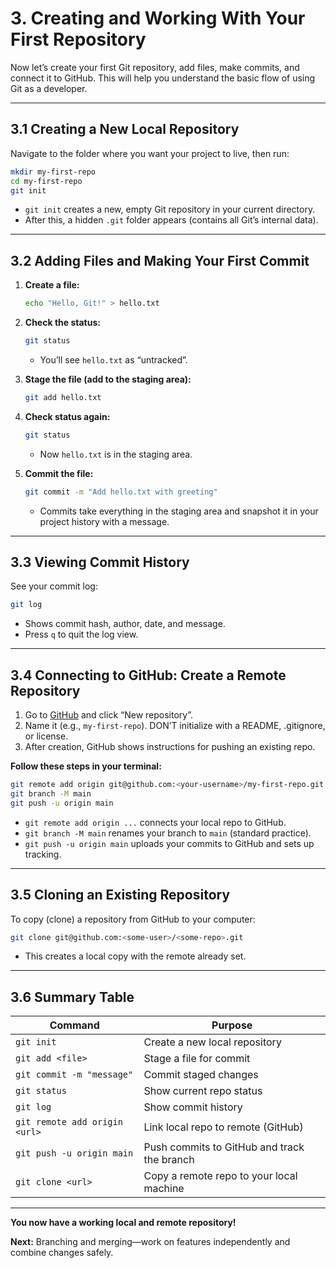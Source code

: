 # 3. Creating and Working With Your First Repository

Now let’s create your first Git repository, add files, make commits, and connect it to GitHub. This will help you understand the basic flow of using Git as a developer.

---

## 3.1 Creating a New Local Repository

Navigate to the folder where you want your project to live, then run:

```bash
mkdir my-first-repo
cd my-first-repo
git init
```

- `git init` creates a new, empty Git repository in your current directory.
- After this, a hidden `.git` folder appears (contains all Git’s internal data).

---

## 3.2 Adding Files and Making Your First Commit

1. **Create a file:**

   ```bash
   echo "Hello, Git!" > hello.txt
   ```

2. **Check the status:**

   ```bash
   git status
   ```
   - You’ll see `hello.txt` as “untracked”.

3. **Stage the file (add to the staging area):**

   ```bash
   git add hello.txt
   ```

4. **Check status again:**

   ```bash
   git status
   ```
   - Now `hello.txt` is in the staging area.

5. **Commit the file:**

   ```bash
   git commit -m "Add hello.txt with greeting"
   ```
   - Commits take everything in the staging area and snapshot it in your project history with a message.

---

## 3.3 Viewing Commit History

See your commit log:

```bash
git log
```

- Shows commit hash, author, date, and message.
- Press `q` to quit the log view.

---

## 3.4 Connecting to GitHub: Create a Remote Repository

1. Go to [GitHub](https://github.com/) and click “New repository”.
2. Name it (e.g., `my-first-repo`). DON’T initialize with a README, .gitignore, or license.
3. After creation, GitHub shows instructions for pushing an existing repo.

**Follow these steps in your terminal:**

```bash
git remote add origin git@github.com:<your-username>/my-first-repo.git
git branch -M main
git push -u origin main
```

- `git remote add origin ...` connects your local repo to GitHub.
- `git branch -M main` renames your branch to `main` (standard practice).
- `git push -u origin main` uploads your commits to GitHub and sets up tracking.

---

## 3.5 Cloning an Existing Repository

To copy (clone) a repository from GitHub to your computer:

```bash
git clone git@github.com:<some-user>/<some-repo>.git
```
- This creates a local copy with the remote already set.

---

## 3.6 Summary Table

| Command                        | Purpose                                      |
|--------------------------------|----------------------------------------------|
| `git init`                     | Create a new local repository                |
| `git add <file>`               | Stage a file for commit                      |
| `git commit -m "message"`      | Commit staged changes                        |
| `git status`                   | Show current repo status                     |
| `git log`                      | Show commit history                          |
| `git remote add origin <url>`  | Link local repo to remote (GitHub)           |
| `git push -u origin main`      | Push commits to GitHub and track the branch  |
| `git clone <url>`              | Copy a remote repo to your local machine     |

---

**You now have a working local and remote repository!**

**Next:** Branching and merging—work on features independently and combine changes safely.
